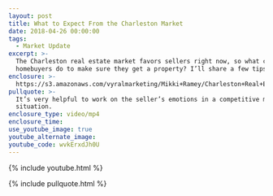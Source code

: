 ```yaml
---
layout: post
title: What to Expect From the Charleston Market
date: 2018-04-26 00:00:00
tags:
  - Market Update
excerpt: >-
  The Charleston real estate market favors sellers right now, so what can
  homebuyers do to make sure they get a property? I’ll share a few tips today.
enclosure: >-
  https://s3.amazonaws.com/vyralmarketing/Mikki+Ramey/Charleston+Real+Estate++The+Mikki+Ramey+Team+How+to+win+in+a+competitive+market.mp4
pullquote: >-
  It’s very helpful to work on the seller’s emotions in a competitive market
  situation.
enclosure_type: video/mp4
enclosure_time:
use_youtube_image: true
youtube_alternate_image:
youtube_code: wvkErxdJh0U
---
```


{% include youtube.html %}

{% include pullquote.html %}
